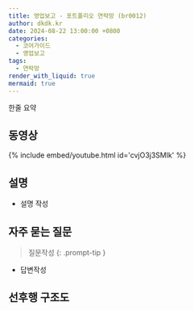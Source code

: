 ```yaml
---
title: 영업보고 - 포트폴리오 연락망 (br0012)
author: dkdk.kr
date: 2024-08-22 13:00:00 +0800
categories:
  - 코어가이드
  - 영업보고
tags:
  - 연락망 
render_with_liquid: true
mermaid: true
---
```

한줄 요약

## 동영상

{% include embed/youtube.html id='cvjO3j3SMlk' %}

## 설명

- 설명 작성

## 자주 묻는 질문

> 질문작성
{: .prompt-tip }

- 답변작성



## 선후행 구조도
